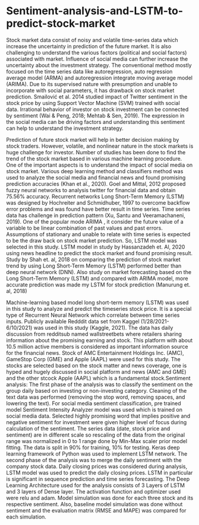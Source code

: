 # Sentiment-analysis-and-LSTM-to-predict-stock-market
Stock market data consist of noisy and volatile time-series data which increase the uncertainty in prediction of the future market. It is also challenging to understand the various factors (political and social factors) associated with market. Influence of social media can further increase the uncertainty about the investment strategy. The conventional method mostly focused on the time series data like autoregression, auto regression average model (ARMA) and autoregression integrate moving average model (ARIMA). Due to its supervised nature with presumption and unable to incorporate with social parameters, it has drawback on stock market prediction. Smailović et al. 2014 studied impact of Twitter sentiment in the stock price by using Support Vector Machine (SVM) trained with social data. Irrational behavior of investor on stock investment can be connected by sentiment (Wai & Peng, 2018; Mehtab & Sen, 2019). The expression in the social media can be driving factors and understanding this sentiment can help to understand the investment strategy.

Prediction of future stock market will help in better decision making by stock traders. However, volatile, and nonlinear nature in the stock markets is huge challenge for investor. Number of studies has been done to find the trend of the stock market based in various machine learning
procedure. One of the important aspects is to understand the impact of social media on stock market. Various deep learning method and classifiers method was used to analyze the social media and financial news and found promising prediction accuracies (Khan et al., 2020). Goel and Mittal, 2012 proposed fuzzy neural networks to analysis twitter for financial data and obtain 75.56% accuracy. Recurrent networks Long Short-Term Memory (LSTM) was designed by Hochreiter and Schmidhuber, 1997 to overcome backflow error problems and was found have better result in time series. Time series data has challenge in prediction pattern (Xu, Santu and Veeramachaneni, 2019). One of the popular mode ARIMA , it consider the future value of a variable to be linear combination of past values and past errors. Assumptions of stationary and unable to relate with time series is expected to be the draw back on stock market prediction. So, LSTM model was selected in this study. LSTM model in study by Hassanzadeh et. Al, 2020 using news headline to predict the stock market and found promising result. Study by Shah et. al, 2018 on comparing the prediction of stock market trend by using Long Short-Term Memory (LSTM) performed better than deep neural network (DNN). Also study on market forecasting based on the Long Short-Term Memory (LSTM) and compared with ARIMA model, more accurate prediction was made my LSTM for stock prediction (Manurung et. al, 2018)

Machine-learning based model long short-term memory (LSTM) was used in this study to analyze and predict the timeseries stock price. It is a special type of Recurrent Neural Network which correlate between time series inputs. Publicly available Redddit data set from Kaggel (1/28/2021- 6/10/2021) was used in this study (Kaggle, 2021). The data has daily discussion from redditsub named wallstreetbets where retailers sharing information about the promising earning and stock. This platform with about 10.5 million active members is considered as important information source for the financial news. Stock of AMC Entertainment Holdings Inc. (AMC), GameStop Corp (GME) and Apple (AAPL) were used for this study. The stocks are selected based on the stock matter and news coverage, one is hyped and hugely discussed in social platform and news (AMC and GME) and the other stcock Apple (AAPL) which is a fundamental stock.Sentiment analysis: The first phase of the analysis was to classify the sentiment on the group daily based on investing or non-investing category. Cleaning of the text data was performed (removing the stop word, removing spaces, and lowering the text). For social media sentiment classification, pre trained model Sentiment Intensity Analyzer model was used which is trained on social media data. Selected highly promising word that implies positive and negative sentiment for investment were given higher level of focus during calculation of the sentiment. The series data (date, stock price and sentiment) are in different scale so rescaling of the data from the original range was normalized in 0 to 1 range done by Min-Max scaler prior model fitting. The data is split in 90% for training, 10% for testing. Keras deep learning framework of Python was used to implement LSTM network. The second phase of the analysis was to merge the daily sentiment with the company stock data. Daily closing prices was considered during analysis, LSTM model was used to predict the daily closing prices. LSTM in particular is significant in sequence prediction and time series forecasting. The Deep Learning Architecture used for the analysis consists of 3 Layers of LSTM and 3 layers of Dense layer. The activation function and optimizer used were relu and adam. Model simulation was done for each three stock and its respective sentiment. Also, baseline model simulation was done without sentiment and the evaluation matrix (RMSE and MAPE) was compared for each simulation.


